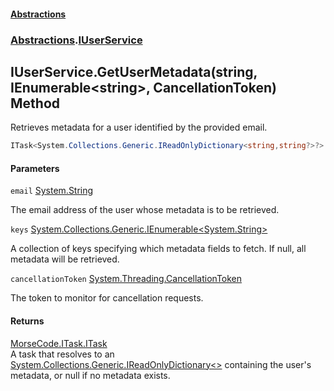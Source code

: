 #### [Abstractions](../../index.md 'index')
### [Abstractions](../index.md 'Abstractions').[IUserService](index.md 'Abstractions\.IUserService')

## IUserService\.GetUserMetadata\(string, IEnumerable\<string\>, CancellationToken\) Method

Retrieves metadata for a user identified by the provided email\.

```csharp
ITask<System.Collections.Generic.IReadOnlyDictionary<string,string?>?> GetUserMetadata(string email, System.Collections.Generic.IEnumerable<string>? keys, System.Threading.CancellationToken cancellationToken);
```
#### Parameters

<a name='Abstractions.IUserService.GetUserMetadata(string,System.Collections.Generic.IEnumerable_string_,System.Threading.CancellationToken).email'></a>

`email` [System\.String](https://learn.microsoft.com/en-us/dotnet/api/system.string 'System\.String')

The email address of the user whose metadata is to be retrieved\.

<a name='Abstractions.IUserService.GetUserMetadata(string,System.Collections.Generic.IEnumerable_string_,System.Threading.CancellationToken).keys'></a>

`keys` [System\.Collections\.Generic\.IEnumerable&lt;](https://learn.microsoft.com/en-us/dotnet/api/system.collections.generic.ienumerable-1 'System\.Collections\.Generic\.IEnumerable\`1')[System\.String](https://learn.microsoft.com/en-us/dotnet/api/system.string 'System\.String')[&gt;](https://learn.microsoft.com/en-us/dotnet/api/system.collections.generic.ienumerable-1 'System\.Collections\.Generic\.IEnumerable\`1')

A collection of keys specifying which metadata fields to fetch\. If null, all metadata will be retrieved\.

<a name='Abstractions.IUserService.GetUserMetadata(string,System.Collections.Generic.IEnumerable_string_,System.Threading.CancellationToken).cancellationToken'></a>

`cancellationToken` [System\.Threading\.CancellationToken](https://learn.microsoft.com/en-us/dotnet/api/system.threading.cancellationtoken 'System\.Threading\.CancellationToken')

The token to monitor for cancellation requests\.

#### Returns
[MorseCode\.ITask\.ITask](https://learn.microsoft.com/en-us/dotnet/api/morsecode.itask.itask 'MorseCode\.ITask\.ITask')  
A task that resolves to an [System\.Collections\.Generic\.IReadOnlyDictionary&lt;&gt;](https://learn.microsoft.com/en-us/dotnet/api/system.collections.generic.ireadonlydictionary-2 'System\.Collections\.Generic\.IReadOnlyDictionary\`2') containing the user's metadata,
or null if no metadata exists\.